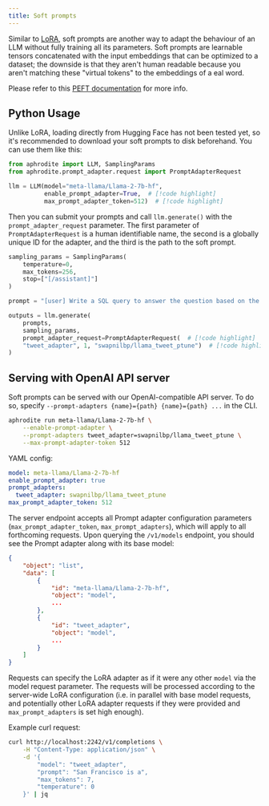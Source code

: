 ```yaml
---
title: Soft prompts
---
```


Similar to [LoRA](/adapters/lora), soft prompts are another way to adapt the behaviour of an LLM without fully training all its parameters. Soft prompts are learnable tensors concatenated with the input embeddings that can be optimized to a dataset; the downside is that they aren't human readable because you aren't matching these "virtual tokens" to the embeddings of a eal word.

Please refer to this [PEFT documentation](https://huggingface.co/docs/peft/main/en/conceptual_guides/prompting) for more info.

## Python Usage
Unlike LoRA, loading directly from Hugging Face has not been tested yet, so it's recommended to download your soft prompts to disk beforehand. You can use them like this:

```py
from aphrodite import LLM, SamplingParams
from aphrodite.prompt_adapter.request import PromptAdapterRequest

llm = LLM(model="meta-llama/Llama-2-7b-hf",
          enable_prompt_adapter=True,  # [!code highlight]
          max_prompt_adapter_token=512)  # [!code highlight]
```

Then you can submit your prompts and call `llm.generate()` with the `prompt_adapter_request` parameter. The first parameter of `PromptAdapterRequest` is a human identifiable name, the second is a globally unique ID for the adapter, and the third is the path to the soft prompt.

```py
sampling_params = SamplingParams(
    temperature=0,
    max_tokens=256,
    stop=["[/assistant]"]
)

prompt = "[user] Write a SQL query to answer the question based on the table schema.\n\n context: CREATE TABLE table_name_74 (icao VARCHAR, airport VARCHAR)\n\n question: Name the ICAO for lilongwe international airport [/user] [assistant]"

outputs = llm.generate(
    prompts,
    sampling_params,
    prompt_adapter_request=PromptAdapterRequest(  # [!code highlight]
    "tweet_adapter", 1, "swapnilbp/llama_tweet_ptune")  # [!code highlight]
)
```

## Serving with OpenAI API server
Soft prompts can be served with our OpenAI-compatible API server. To do so, specify `--prompt-adapters {name}={path} {name}={path} ...` in the CLI.

```sh
aphrodite run meta-llama/Llama-2-7b-hf \
    --enable-prompt-adapter \
    --prompt-adapters tweet_adapter=swapnilbp/llama_tweet_ptune \
    --max-prompt-adapter-token 512
```

YAML config:
```yaml
model: meta-llama/Llama-2-7b-hf
enable_prompt_adapter: true
prompt_adapters:
  tweet_adapter: swapnilbp/llama_tweet_ptune
max_prompt_adapter_token: 512
```

The server endpoint accepts all Prompt adapter configuration parameters (`max_prompt_adapter_token`, `max_prompt_adapters`), which will apply to all forthcoming requests. Upon querying the `/v1/models` endpoint, you should see the Prompt adapter along with its base model:

```json
{
    "object": "list",
    "data": [
        {
            "id": "meta-llama/Llama-2-7b-hf",
            "object": "model",
            ...
        },
        {
            "id": "tweet_adapter",
            "object": "model",
            ...
        }
    ]
}
```

Requests can specify the LoRA adapter as if it were any other `model` via the model request parameter. The requests will be processed according to the server-wide LoRA configuration (i.e. in parallel with base model requests, and potentially other LoRA adapter requests if they were provided and `max_prompt_adapters` is set high enough).

Example curl request:

```sh
curl http://localhost:2242/v1/completions \
    -H "Content-Type: application/json" \
    -d '{
        "model": "tweet_adapter",
        "prompt": "San Francisco is a",
        "max_tokens": 7,
        "temperature": 0
    }' | jq
```